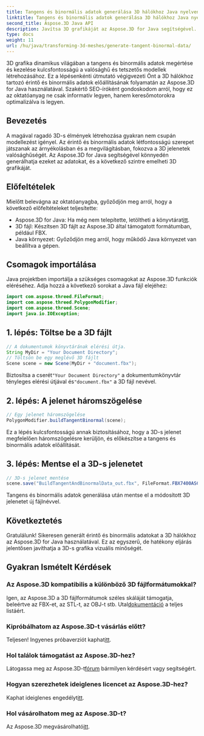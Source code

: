 ```yaml
---
title: Tangens és binormális adatok generálása 3D hálókhoz Java nyelven
linktitle: Tangens és binormális adatok generálása 3D hálókhoz Java nyelven
second_title: Aspose.3D Java API
description: Javítsa 3D grafikáját az Aspose.3D for Java segítségével. Könnyedén generáljon érintő és binormális adatokat. Próbálja ki most az ingyenes próbaverziót!
type: docs
weight: 11
url: /hu/java/transforming-3d-meshes/generate-tangent-binormal-data/
---
```

3D grafika dinamikus világában a tangens és binormális adatok megértése és kezelése kulcsfontosságú a valósághű és tetszetős modellek létrehozásához. Ez a lépésenkénti útmutató végigvezeti Önt a 3D hálókhoz tartozó érintő és binormális adatok előállításának folyamatán az Aspose.3D for Java használatával. Szakértő SEO-íróként gondoskodom arról, hogy ez az oktatóanyag ne csak informatív legyen, hanem keresőmotorokra optimalizálva is legyen.
## Bevezetés
A magával ragadó 3D-s élmények létrehozása gyakran nem csupán modellezést igényel. Az érintő és binormális adatok létfontosságú szerepet játszanak az árnyékolásban és a megvilágításban, fokozva a 3D jelenetek valósághűségét. Az Aspose.3D for Java segítségével könnyedén generálhatja ezeket az adatokat, és a következő szintre emelheti 3D grafikáját.
## Előfeltételek
Mielőtt belevágna az oktatóanyagba, győződjön meg arról, hogy a következő előfeltételeket teljesítette:
-  Aspose.3D for Java: Ha még nem telepítette, letöltheti a könyvtárat[itt](https://releases.aspose.com/3d/java/).
- 3D fájl: Készítsen 3D fájlt az Aspose.3D által támogatott formátumban, például FBX.
- Java környezet: Győződjön meg arról, hogy működő Java környezet van beállítva a gépen.
## Csomagok importálása
Java projektben importálja a szükséges csomagokat az Aspose.3D funkciók eléréséhez. Adja hozzá a következő sorokat a Java fájl elejéhez:
```java
import com.aspose.threed.FileFormat;
import com.aspose.threed.PolygonModifier;
import com.aspose.threed.Scene;
import java.io.IOException;
```
## 1. lépés: Töltse be a 3D fájlt
```java
// A dokumentumok könyvtárának elérési útja.
String MyDir = "Your Document Directory";
// Töltsön be egy meglévő 3D fájlt
Scene scene = new Scene(MyDir + "document.fbx");
```
 Biztosítsa a cserét`"Your Document Directory"` a dokumentumkönyvtár tényleges elérési útjával és`"document.fbx"` a 3D fájl nevével.
## 2. lépés: A jelenet háromszögelése
```java
// Egy jelenet háromszögelése
PolygonModifier.buildTangentBinormal(scene);
```
Ez a lépés kulcsfontosságú annak biztosításához, hogy a 3D-s jelenet megfelelően háromszögelésre kerüljön, és előkészítse a tangens és binormális adatok előállítását.
## 3. lépés: Mentse el a 3D-s jelenetet
```java
// 3D-s jelenet mentése
scene.save("BuildTangentAndBinormalData_out.fbx", FileFormat.FBX7400ASCII);
```
Tangens és binormális adatok generálása után mentse el a módosított 3D jelenetet új fájlnévvel.
## Következtetés
Gratulálunk! Sikeresen generált érintő és binormális adatokat a 3D hálókhoz az Aspose.3D for Java használatával. Ez az egyszerű, de hatékony eljárás jelentősen javíthatja a 3D-s grafika vizuális minőségét.
## Gyakran Ismételt Kérdések
### Az Aspose.3D kompatibilis a különböző 3D fájlformátumokkal?
 Igen, az Aspose.3D a 3D fájlformátumok széles skáláját támogatja, beleértve az FBX-et, az STL-t, az OBJ-t stb. Utal[dokumentáció](https://reference.aspose.com/3d/java/) a teljes listáért.
### Kipróbálhatom az Aspose.3D-t vásárlás előtt?
 Teljesen! Ingyenes próbaverziót kaphat[itt](https://releases.aspose.com/).
### Hol találok támogatást az Aspose.3D-hez?
 Látogassa meg az Aspose.3D-t[fórum](https://forum.aspose.com/c/3d/18) bármilyen kérdésért vagy segítségért.
### Hogyan szerezhetek ideiglenes licencet az Aspose.3D-hez?
 Kaphat ideiglenes engedélyt[itt](https://purchase.aspose.com/temporary-license/).
### Hol vásárolhatom meg az Aspose.3D-t?
 Az Aspose.3D megvásárolható[itt](https://purchase.aspose.com/buy).